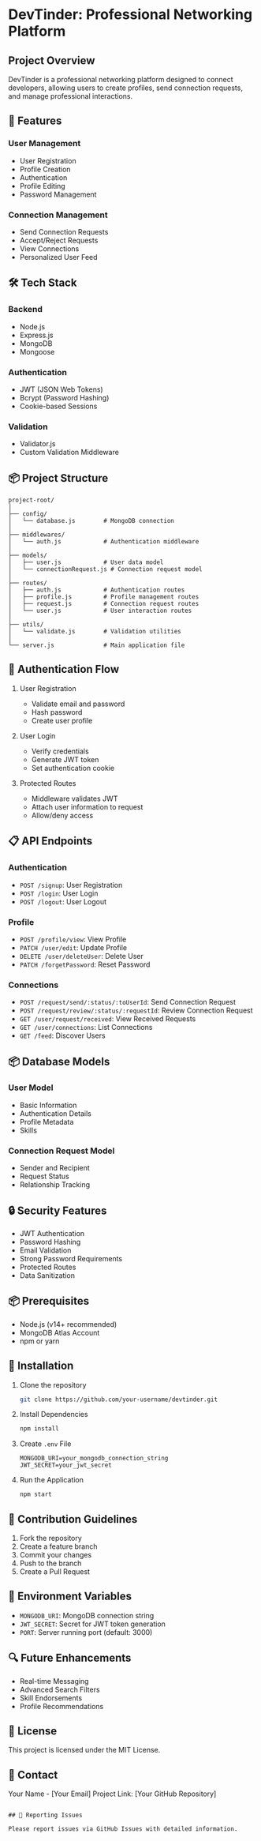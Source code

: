 # DevTinder: Professional Networking Platform

## Project Overview

DevTinder is a professional networking platform designed to connect developers, allowing users to create profiles, send connection requests, and manage professional interactions.

## 🚀 Features

### User Management
- User Registration
- Profile Creation
- Authentication
- Profile Editing
- Password Management

### Connection Management
- Send Connection Requests
- Accept/Reject Requests
- View Connections
- Personalized User Feed

## 🛠 Tech Stack

### Backend
- Node.js
- Express.js
- MongoDB
- Mongoose

### Authentication
- JWT (JSON Web Tokens)
- Bcrypt (Password Hashing)
- Cookie-based Sessions

### Validation
- Validator.js
- Custom Validation Middleware

## 📦 Project Structure

```
project-root/
│
├── config/
│   └── database.js        # MongoDB connection
│
├── middlewares/
│   └── auth.js            # Authentication middleware
│
├── models/
│   ├── user.js            # User data model
│   └── connectionRequest.js # Connection request model
│
├── routes/
│   ├── auth.js            # Authentication routes
│   ├── profile.js         # Profile management routes
│   ├── request.js         # Connection request routes
│   └── user.js            # User interaction routes
│
├── utils/
│   └── validate.js        # Validation utilities
│
└── server.js              # Main application file
```

## 🔐 Authentication Flow

1. User Registration
   - Validate email and password
   - Hash password
   - Create user profile

2. User Login
   - Verify credentials
   - Generate JWT token
   - Set authentication cookie

3. Protected Routes
   - Middleware validates JWT
   - Attach user information to request
   - Allow/deny access

## 📋 API Endpoints

### Authentication
- `POST /signup`: User Registration
- `POST /login`: User Login
- `POST /logout`: User Logout

### Profile
- `POST /profile/view`: View Profile
- `PATCH /user/edit`: Update Profile
- `DELETE /user/deleteUser`: Delete User
- `PATCH /forgetPassword`: Reset Password

### Connections
- `POST /request/send/:status/:toUserId`: Send Connection Request
- `POST /request/review/:status/:requestId`: Review Connection Request
- `GET /user/request/received`: View Received Requests
- `GET /user/connections`: List Connections
- `GET /feed`: Discover Users

## 📦 Database Models

### User Model
- Basic Information
- Authentication Details
- Profile Metadata
- Skills

### Connection Request Model
- Sender and Recipient
- Request Status
- Relationship Tracking

## 🔒 Security Features

- JWT Authentication
- Password Hashing
- Email Validation
- Strong Password Requirements
- Protected Routes
- Data Sanitization

## 📦 Prerequisites

- Node.js (v14+ recommended)
- MongoDB Atlas Account
- npm or yarn

## 🚀 Installation

1. Clone the repository
   ```bash
   git clone https://github.com/your-username/devtinder.git
   ```

2. Install Dependencies
   ```bash
   npm install
   ```

3. Create `.env` File
   ```env
   MONGODB_URI=your_mongodb_connection_string
   JWT_SECRET=your_jwt_secret
   ```

4. Run the Application
   ```bash
   npm start
   ```

## 🤝 Contribution Guidelines

1. Fork the repository
2. Create a feature branch
3. Commit your changes
4. Push to the branch
5. Create a Pull Request

## 📝 Environment Variables

- `MONGODB_URI`: MongoDB connection string
- `JWT_SECRET`: Secret for JWT token generation
- `PORT`: Server running port (default: 3000)

## 🔍 Future Enhancements

- Real-time Messaging
- Advanced Search Filters
- Skill Endorsements
- Profile Recommendations

## 📜 License

This project is licensed under the MIT License.

## 👥 Contact

Your Name - [Your Email]
Project Link: [Your GitHub Repository]
```

## 🐛 Reporting Issues

Please report issues via GitHub Issues with detailed information.

